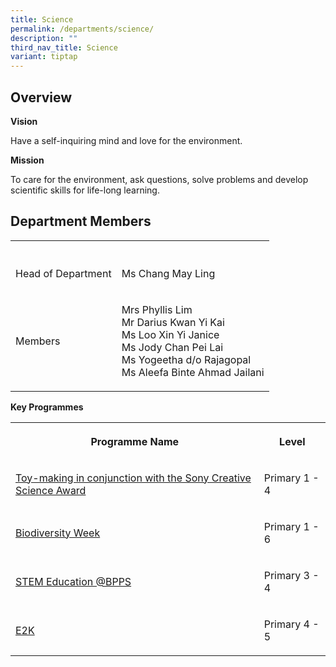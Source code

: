 ```yaml
---
title: Science
permalink: /departments/science/
description: ""
third_nav_title: Science
variant: tiptap
---
```

<h2>Overview</h2>
<p><strong>Vision</strong>
</p>
<p>Have a self-inquiring mind and love for the environment.</p>
<p><strong>Mission</strong>
</p>
<p>To care for the environment, ask questions, solve problems and develop
scientific skills for life-long learning.</p>
<h2>Department Members</h2>
<table style="minWidth: 50px">
<colgroup>
<col>
<col>
</colgroup>
<tbody>
<tr>
<th rowspan="1" colspan="1">
<p></p>
</th>
<th rowspan="1" colspan="1">
<p></p>
</th>
</tr>
<tr>
<td rowspan="1" colspan="1">
<p>Head of Department</p>
</td>
<td rowspan="1" colspan="1">
<p>Ms Chang May Ling</p>
</td>
</tr>
<tr>
<td rowspan="1" colspan="1">
<p>Members</p>
</td>
<td rowspan="1" colspan="1">
<p>Mrs Phyllis Lim
<br>Mr Darius Kwan Yi Kai
<br>Ms Loo Xin Yi Janice
<br>Ms Jody Chan Pei Lai
<br>Ms Yogeetha d/o Rajagopal
<br>Ms Aleefa Binte Ahmad Jailani
<br>
</p>
</td>
</tr>
</tbody>
</table>
<p><strong>Key Programmes</strong>
</p>
<table style="minWidth: 50px">
<colgroup>
<col>
<col>
</colgroup>
<tbody>
<tr>
<th rowspan="1" colspan="1">
<p>Programme Name</p>
</th>
<th rowspan="1" colspan="1">
<p>Level</p>
</th>
</tr>
<tr>
<td rowspan="1" colspan="1">
<p><a href="/departments/science/toy-making-in-conjunction-with-the-sony-creative-science-award/" rel="noopener noreferrer nofollow" target="_blank">Toy-making in conjunction with the Sony Creative Science Award</a>
</p>
</td>
<td rowspan="1" colspan="1">
<p>Primary 1 - 4</p>
</td>
</tr>
<tr>
<td rowspan="1" colspan="1">
<p><a href="/departments/science/biodiversity-week/" rel="noopener noreferrer nofollow" target="_blank">Biodiversity Week</a>
</p>
</td>
<td rowspan="1" colspan="1">
<p>Primary 1 - 6</p>
</td>
</tr>
<tr>
<td rowspan="1" colspan="1">
<p><a href="/departments/science/stem-education-bpps/" rel="noopener noreferrer nofollow" target="_blank">STEM Education @BPPS</a>
</p>
</td>
<td rowspan="1" colspan="1">
<p>Primary 3 - 4</p>
</td>
</tr>
<tr>
<td rowspan="1" colspan="1">
<p><a href="/departments/science/e2k-programme/" rel="noopener noreferrer nofollow" target="_blank">E2K</a>
</p>
</td>
<td rowspan="1" colspan="1">
<p>Primary 4 - 5</p>
</td>
</tr>
</tbody>
</table>
<p></p>